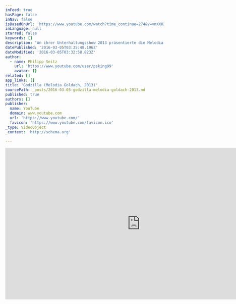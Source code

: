 ```yaml
---
inFeed: true
hasPage: false
inNav: false
isBasedOnUrl: 'https://www.youtube.com/watch?time_continue=274&v=vmXXH3pIxXo'
inLanguage: null
starred: false
keywords: []
description: "An ihrer Unterhaltungsshow 2013 präsentierte die Melodia Goldach das gigantische Werk 'Godzilla'. Die atemberaubende Musik und die vielen Effekte wurden vom Filmteam Hoppel-Pictures Entertainment eingefangen."
datePublished: '2016-03-05T03:35:48.196Z'
dateModified: '2016-03-05T03:32:58.823Z'
author:
  - name: Philipp Seitz
    url: 'https://www.youtube.com/user/psking99'
    avatar: {}
related: []
app_links: []
title: 'Godzilla (Melodia Goldach, 2013)'
sourcePath: _posts/2016-03-05-godzilla-melodia-goldach-2013.md
published: true
authors: []
publisher:
  name: YouTube
  domain: www.youtube.com
  url: 'https://www.youtube.com/'
  favicon: 'https://www.youtube.com/favicon.ico'
_type: VideoObject
_context: 'http://schema.org'

---
```

<iframe src="https://cdn.embedly.com/widgets/media.html?src=https%3A%2F%2Fwww.youtube.com%2Fembed%2FvmXXH3pIxXo%3Ffeature%3Doembed&amp;url=https%3A%2F%2Fwww.youtube.com%2Fwatch%3Ftime_continue%3D274%26v%3DvmXXH3pIxXo&amp;image=https%3A%2F%2Fi.ytimg.com%2Fvi%2FvmXXH3pIxXo%2Fhqdefault.jpg&amp;key=b7d04c9b404c499eba89ee7072e1c4f7&amp;type=text%2Fhtml&amp;schema=youtube" width="854" height="480" scrolling="no" frameborder="0" allowfullscreen="allowfullscreen" style=""></iframe>